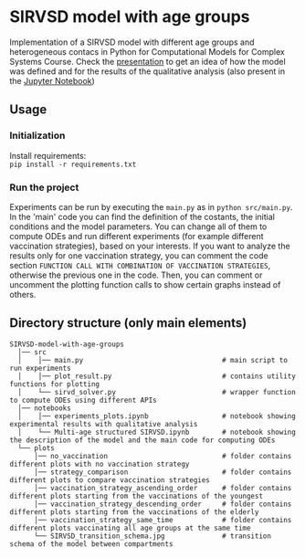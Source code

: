 # SIRVSD model with age groups
Implementation of a SIRVSD model with different age groups and heterogeneous contacs in Python for Computational Models for Complex Systems Course.
Check the [presentation](https://github.com/Musca23/SIRVSD-model-with-age-groups/blob/main/SIRVSD_model_presentation_MURGIA_PDF.pdf) to get an idea of ​​how the model was defined and for the results of the qualitative analysis (also present in the [Jupyter Notebook](https://github.com/Musca23/SIRVSD-model-with-age-groups/blob/main/notebooks/experiments_plots.ipynb))
## Usage

### Initialization

Install requirements:<br>
`pip install -r requirements.txt`

### Run the project

Experiments can be run by executing the `main.py` as in `python src/main.py`.
In the 'main' code you can find the definition of the costants, the initial conditions and the model parameters. You can change all of them to compute ODEs and run different experiments (for example different vaccination strategies), based on your interests. If you want to analyze the results only for one vaccination strategy, you can comment the code section `FUNCTION CALL WITH COMBINATION OF VACCINATION STRATEGIES`, otherwise the previous one in the code. Then, you can comment or uncomment the plotting function calls to show certain graphs instead of others.

## Directory structure (only main elements)
```
SIRVSD-model-with-age-groups
  │── src
  │    │── main.py                                  # main script to run experiments
  │    │── plot_result.py                           # contains utility functions for plotting
  │    └── sirvd_solver.py                          # wrapper function to compute ODEs using different APIs
  │── notebooks
  │    │── experiments_plots.ipynb                  # notebook showing experimental results with qualitative analysis
  │    └── Multi-age structured SIRVSD.ipynb        # notebook showing the description of the model and the main code for computing ODEs 
  └── plots
      │── no_vaccination                            # folder contains different plots with no vaccination strategy
      │── strategy_comparison                       # folder contains different plots to compare vaccination strategies
      │── vaccination_strategy_ascending_order      # folder contains different plots starting from the vaccinations of the youngest
      │── vaccination_strategy_descending_order     # folder contains different plots starting from the vaccinations of the elderly
      │── vaccination_strategy_same_time            # folder contains different plots vaccinating all age groups at the same time
      └── SIRVSD_transition_schema.jpg              # transition schema of the model between compartments 

